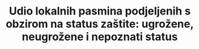 ﻿---
permalink: /2-5-2/
sdg_goal: 2
layout: indicator
indicator: 2.5.2
indicator_variable: null
graph: null
graph_type_description: ERS  does  not  have  this.
graph_status_notes: unk
variable_description: null
variable_notes: null
un_designated_tier: '2'
un_custodial_agency: 'FAO  (Partnering  Agencies:  UNEP)'
target_id: '2.5'
has_metadata: true
goal_meta_link: 'http://unstats.un.org/sdgs/files/metadata-compilation/Metadata-Goal-2.pdf'
goal_meta_link_page: 12
indicator_name: >-
  Udio lokalnih pasmina podjeljenih s obzirom na status zaštite: ugrožene, neugrožene i nepoznati status
title: >-
  Udio lokalnih pasmina podjeljenih s obzirom na status zaštite: ugrožene, neugrožene i nepoznati status
target: >-
  Do 2020. godine održavati genetsku raznolikost sjemena, uzgojenih biljaka te uzgojenih i pripitomljenih životinja i njihovih srodnih divljih vrsta, uključujući dobro upravljaneraznovrsnim sjemenskim i biljnim banke na nacionalnoj, regionalnoj i međunarodn
indicator_definition: "
Pokazatelj pokazuje postotak pasmina stoke klasificiranih kao rizik, ne u opasnosti ili nepoznatog rizika od istrebljenja u određenom trenutku, kao i trendove za te postotke. Pokazatelj se temelji na najnovijim podacima sadržanim u FAO Global Databank za"
source_title: null
source_notes: null
published: true  
---